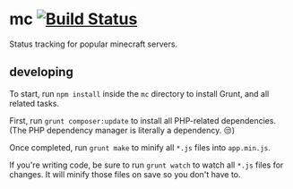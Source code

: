 mc [![Build Status](https://travis-ci.org/ttaylorr/mc.svg)](https://travis-ci.org/ttaylorr/mc)
==

Status tracking for popular minecraft servers.

## developing

To start, run `npm install` inside the `mc` directory to install Grunt, and all related tasks.

First, run `grunt composer:update` to install all PHP-related dependencies.  (The PHP dependency manager is literally a dependency.  :unamused:)

Once completed, run `grunt make` to minify all `*.js` files into `app.min.js`.

If you're writing code, be sure to run `grunt watch` to watch all `*.js` files for changes.  It will minify those files on save so you don't have to.
